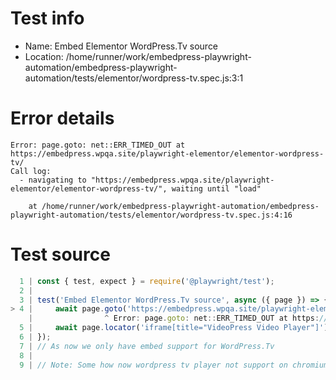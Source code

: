# Test info

- Name: Embed Elementor WordPress.Tv source
- Location: /home/runner/work/embedpress-playwright-automation/embedpress-playwright-automation/tests/elementor/wordpress-tv.spec.js:3:1

# Error details

```
Error: page.goto: net::ERR_TIMED_OUT at https://embedpress.wpqa.site/playwright-elementor/elementor-wordpress-tv/
Call log:
  - navigating to "https://embedpress.wpqa.site/playwright-elementor/elementor-wordpress-tv/", waiting until "load"

    at /home/runner/work/embedpress-playwright-automation/embedpress-playwright-automation/tests/elementor/wordpress-tv.spec.js:4:16
```

# Test source

```ts
  1 | const { test, expect } = require('@playwright/test');
  2 |
  3 | test('Embed Elementor WordPress.Tv source', async ({ page }) => {
> 4 |     await page.goto('https://embedpress.wpqa.site/playwright-elementor/elementor-wordpress-tv/');
    |                ^ Error: page.goto: net::ERR_TIMED_OUT at https://embedpress.wpqa.site/playwright-elementor/elementor-wordpress-tv/
  5 |     await page.locator('iframe[title="VideoPress Video Player"]').contentFrame().getByText('There’s been an error Something went wrong and we\'re unable to play the video.').click();
  6 | });
  7 | // As now we only have embed support for WordPress.Tv
  8 |
  9 | // Note: Some how now wordpress tv player not support on chromium browser 
```